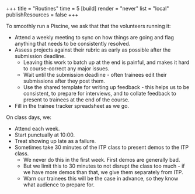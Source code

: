 +++
title = "Routines"
time = 5
[build]
  render = "never"
  list = "local"
  publishResources = false
+++

To smoothly run a Piscine, we ask that that the volunteers running it:
* Attend a weekly meeting to sync on how things are going and flag anything that needs to be consistently resolved.
* Assess projects against their rubric as early as possible after the submission deadline.
  * Leaving this work to batch up at the end is painful, and makes it hard to course-correct any major issues.
  * Wait until the submission deadline - often trainees edit their submissions after they post them.
  * Use the shared template for writing up feedback - this helps us to be consistent, to prepare for interviews, and to collate feedback to present to trainees at the end of the course.
* Fill in the trainee tracker spreadsheet as we go.

On class days, we:
* Attend each week.
* Start punctually at 10:00.
* Treat showing up late as a failure.
* Sometimes take 30 minutes of the ITP class to present demos to the ITP class.
  * We never do this in the first week. First demos are generally bad.
  * But we limit this to 30 minutes to not disrupt the class too much - if we have more demos than that, we give them separately from ITP.
  * Warn our trainees this will be the case in advance, so they know what audience to prepare for.
